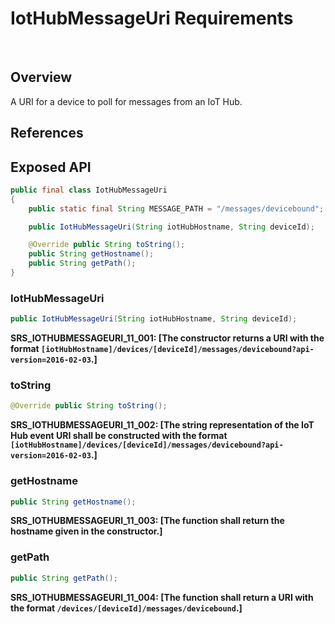 # IotHubMessageUri Requirements
 
## Overview

A URI for a device to poll for messages from an IoT Hub.

## References

## Exposed API

```java
public final class IotHubMessageUri
{
    public static final String MESSAGE_PATH = "/messages/devicebound";

    public IotHubMessageUri(String iotHubHostname, String deviceId);

    @Override public String toString();
    public String getHostname();
    public String getPath();
}
```


### IotHubMessageUri

```java
public IotHubMessageUri(String iotHubHostname, String deviceId); 
```

**SRS_IOTHUBMESSAGEURI_11_001: [**The constructor returns a URI with the format `[iotHubHostname]/devices/[deviceId]/messages/devicebound?api-version=2016-02-03`.**]**


### toString

```java
@Override public String toString();
```

**SRS_IOTHUBMESSAGEURI_11_002: [**The string representation of the IoT Hub event URI shall be constructed with the format `[iotHubHostname]/devices/[deviceId]/messages/devicebound?api-version=2016-02-03`.**]**


### getHostname

```java
public String getHostname();
```

**SRS_IOTHUBMESSAGEURI_11_003: [**The function shall return the hostname given in the constructor.**]**


### getPath

```java
public String getPath();
```

**SRS_IOTHUBMESSAGEURI_11_004: [**The function shall return a URI with the format `/devices/[deviceId]/messages/devicebound`.**]**